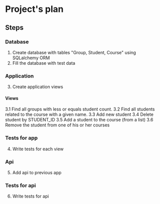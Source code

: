 # Project's plan



## Steps

### Database
1. Create database with tables "Group, Student, Course" using SQLalchemy ORM
2. Fill the database with test data

### Application
3. Create application views

#### Views
3.1 Find all groups with less or equals student count.
3.2 Find all students related to the course with a given name.
3.3 Add new student
3.4 Delete student by STUDENT_ID
3.5 Add a student to the course (from a list)
3.6 Remove the student from one of his or her courses

### Tests for app
4. Write tests for each view

### Api
5. Add api to previous app

### Tests for api
6. Write tests for api
